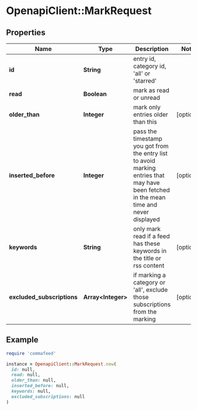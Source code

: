 # OpenapiClient::MarkRequest

## Properties

| Name | Type | Description | Notes |
| ---- | ---- | ----------- | ----- |
| **id** | **String** | entry id, category id, &#39;all&#39; or &#39;starred&#39; |  |
| **read** | **Boolean** | mark as read or unread |  |
| **older_than** | **Integer** | mark only entries older than this | [optional] |
| **inserted_before** | **Integer** | pass the timestamp you got from the entry list to avoid marking entries that may have been fetched in the mean time and never displayed | [optional] |
| **keywords** | **String** | only mark read if a feed has these keywords in the title or rss content | [optional] |
| **excluded_subscriptions** | **Array&lt;Integer&gt;** | if marking a category or &#39;all&#39;, exclude those subscriptions from the marking | [optional] |

## Example

```ruby
require 'commafeed'

instance = OpenapiClient::MarkRequest.new(
  id: null,
  read: null,
  older_than: null,
  inserted_before: null,
  keywords: null,
  excluded_subscriptions: null
)
```

